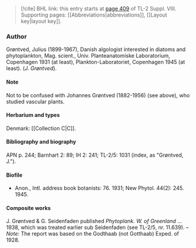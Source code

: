 > [!cite] BHL link: this entry starts at [page 409](https://www.biodiversitylibrary.org/item/103832#page/421/mode/1up) of TL-2 Suppl. VIII.
> Supporting pages: [[Abbreviations|abbreviations]], [[Layout key|layout key]].

### Author

Grøntved, Julius (1899-1967), Danish algologist interested in diatoms and phytoplankton, Mag. scient., Univ. Planteanatomiske Laboratorium, Copenhagen 1931 (at least), Plankton-Laboratoriet, Copenhagen 1945 (at least). (*J. Grøntved*).

#### Note

Not to be confused with Johannes Grøntved (1882-1956) (see above), who studied vascular plants.

#### Herbarium and types

Denmark: [[Collection C|C]].

#### Bibliography and biography

APN p. 244; Barnhart 2: 89; IH 2: 241; TL-2/5: 1031 (index, as "Grøntved, J.").

#### Biofile

- Anon., Intl. address book botanists: 76. 1931; New Phytol. 44(2): 245. 1945.

#### Composite works

J. Grøntved & G. Seidenfaden published *Phytoplank. W. of Greenland* ... 1938, which was treated earlier sub Seidenfaden (see TL-2/5, nr. 11.639). – *Note*: The report was based on the Godthaab (not Gotthaab) Exped. of 1928.


